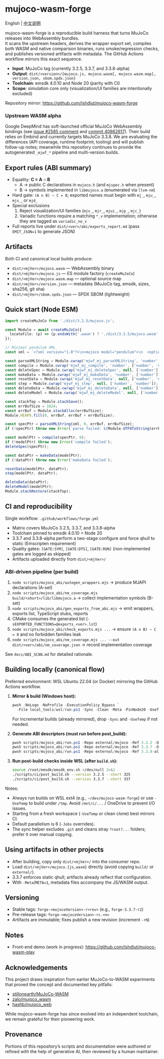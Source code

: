 # mujoco-wasm-forge

English | [中文说明](README.zh-CN.md)

mujoco-wasm-forge is a reproducible build harness that turns MuJoCo releases into WebAssembly bundles.  
It scans the upstream headers, derives the wrapper export set, compiles both WASM and native comparison binaries, runs smoke/regression checks, and publishes versioned artifacts with metadata. The GitHub Actions workflow mirrors this exact sequence.

- **Input**: MuJoCo tag (currently 3.2.5, 3.3.7, and 3.3.8-alpha)  
- **Output**: `dist/<version>/{mujoco.js, mujoco.wasm[, mujoco.wasm.map], version.json, sbom.spdx.json}`  
- **Toolchain**: emsdk 4.0.10 and Node 20 (parity with CI)  
- **Scope**: simulation core only (visualization/UI families are intentionally excluded)

Repository mirror: https://github.com/lshdlut/mujoco-wasm-forge

### Upstream WASM alpha

Google DeepMind has soft-launched official MuJoCo WebAssembly bindings (see [issue #2585 comment](https://github.com/google-deepmind/mujoco/issues/2585#issuecomment-3473495118) and [commit 40862617](https://github.com/google-deepmind/mujoco/commit/4086261714d7cfbc1745d4c6cb0aa2116df45312)). Their build relies on Embind and currently targets MuJoCo 3.3.8. We are evaluating the differences (API coverage, runtime footprint, tooling) and will publish follow-up notes; meanwhile this repository continues to provide the autogenerated `_mjwf_*` pipeline and multi-version builds.

## Export rules (ABI summary)

- Equality: **C = A ∩ B**  
  - A → public C declarations in `mujoco.h` (and `mjspec.h` when present)  
  - B → symbols implemented in `libmujoco.a` (enumerated via `llvm-nm`)
- Hard gate: `(A ∩ B) − C = 0`; exported names must begin with `mj_`, `mju_`, `mjs_`, or `mjd_`
- Special exclusions  
  1. Reject visualization/UI families (`mjv_`, `mjr_`, `mjui_`, `mjp_`, `mjc_`)  
  2. Variadic functions require a matching `*_v` implementation; otherwise they are tagged as `variadic_no_v`
- Full reports live under `dist/<ver>/abi/exports_report.md` (pass `EMIT_JSON=1` to generate JSON)

## Artifacts

Both CI and canonical local builds produce:

- `dist/<mjVer>/mujoco.wasm` — WebAssembly binary
- `dist/<mjVer>/mujoco.js` — ES module factory (`createMuJoCo`)
- `dist/<mjVer>/mujoco.wasm.map` — optional source map
- `dist/<mjVer>/version.json` — metadata (MuJoCo tag, emsdk, sizes, sha256, git sha)
- `dist/<mjVer>/sbom.spdx.json` — SPDX SBOM (lightweight)

## Quick start (Node ESM)

```ts
import createMuJoCo from './dist/3.2.5/mujoco.js';

const Module = await createMuJoCo({
  locateFile: (p) => (p.endsWith('.wasm') ? './dist/3.2.5/mujoco.wasm' : p),
});

// Minimal pendulum XML
const xml = `<?xml version="1.0"?>\n<mujoco model="pendulum">\n  <option timestep="0.002" gravity="0 0 -9.81"/>\n  <worldbody>\n    <body name="link" pos="0 0 0.1">\n      <joint name="hinge" type="hinge" axis="0 1 0" damping="0.01"/>\n      <geom type="capsule" fromto="0 0 0 0 0 0.2" size="0.02" density="1000"/>\n    </body>\n  </worldbody>\n</mujoco>`;

const parseXMLString = Module.cwrap('mjwf_mj_parseXMLString', 'number', ['string', 'number', 'number', 'number']);
const compile = Module.cwrap('mjwf_mj_compile', 'number', ['number', 'number']);
const deleteSpec = Module.cwrap('mjwf_mj_deleteSpec', null, ['number']);
const makeData = Module.cwrap('mjwf_mj_makeData', 'number', ['number']);
const resetData = Module.cwrap('mjwf_mj_resetData', null, ['number', 'number']);
const step = Module.cwrap('mjwf_mj_step', null, ['number', 'number']);
const deleteData = Module.cwrap('mjwf_mj_deleteData', null, ['number']);
const deleteModel = Module.cwrap('mjwf_mj_deleteModel', null, ['number']);

const stackTop = Module.stackSave();
const errBufSize = 1024;
const errBuf = Module.stackAlloc(errBufSize);
Module.HEAP8.fill(0, errBuf, errBuf + errBufSize);

const specPtr = parseXMLString(xml, 0, errBuf, errBufSize);
if (!specPtr) throw new Error(`parse failed: ${Module.UTF8ToString(errBuf)}`);

const modelPtr = compile(specPtr, 0);
if (!modelPtr) throw new Error('compile failed');
deleteSpec(specPtr);

const dataPtr = makeData(modelPtr);
if (!dataPtr) throw new Error('makeData failed');

resetData(modelPtr, dataPtr);
step(modelPtr, dataPtr);

deleteData(dataPtr);
deleteModel(modelPtr);
Module.stackRestore(stackTop);
```

## CI and reproducibility

Single workflow: `.github/workflows/forge.yml`

- Matrix covers MuJoCo 3.2.5, 3.3.7, and 3.3.8-alpha
- Toolchain pinned to emsdk 4.0.10 + Node 20
- 3.3.7 and 3.3.8-alpha perform a two-stage configure and force qhull to static (Emscripten requirement)
- Quality gates: `[GATE:SYM]`, `[GATE:DTS]`, `[GATE:RUN]` (non-implemented gates are logged as skipped)
- Artifacts uploaded directly from `dist/<mjVer>/`

### ABI-driven pipeline (per build)

1. `node scripts/mujoco_abi/autogen_wrappers.mjs` → produce MJAPI declarations (A-set)  
2. `node scripts/mujoco_abi/nm_coverage.mjs build/<short>/lib/libmujoco.a` → collect implementation symbols (B-set)  
3. `node scripts/mujoco_abi/gen_exports_from_abi.mjs` → emit wrappers, exports list, TypeScript stubs, reports  
4. CMake consumes the generated list (`-sEXPORTED_FUNCTIONS=@exports_<ver>.lst`)  
5. `node scripts/mujoco_abi/check_exports.mjs ...` → ensure `(A ∩ B) − C = 0` and no forbidden families leak  
6. `node scripts/mujoco_abi/nm_coverage.mjs ... --out dist/<ver>/abi/nm_coverage.json` → record implementation coverage

See `docs/ABI_SCAN.md` for detailed rationale.

## Building locally (canonical flow)

Preferred environment: WSL Ubuntu 22.04 (or Docker) mirroring the GitHub Actions workflow.

1. **Mirror & build (Windows host):**
   ```powershell
   pwsh -NoLogo -NoProfile -ExecutionPolicy Bypass `
     -File local_tools/wsl/run.ps1 -Sync -Clean -Meta -PinNode20 -UseTemp -Jobs 6
   ```
   For incremental builds (already mirrored), drop `-Sync` and `-UseTemp` if not needed.

2. **Generate ABI descriptors (must run before post_build):**
   ```powershell
   pwsh scripts/mujoco_abi/run.ps1 -Repo external/mujoco -Ref 3.2.5 -OutDir dist/3.2.5/abi
   pwsh scripts/mujoco_abi/run.ps1 -Repo external/mujoco -Ref 3.3.7 -OutDir dist/3.3.7/abi
   pwsh scripts/mujoco_abi/run.ps1 -Repo external/mujoco -Ref 3.3.8-alpha -OutDir dist/3.3.8-alpha/abi
   ```

3. **Run post-build checks inside WSL (after `build.sh`):**
   ```bash
   source /root/emsdk/emsdk_env.sh >/dev/null 2>&1
   ./scripts/ci/post_build.sh --version 3.2.5 --short 325
   ./scripts/ci/post_build.sh --version 3.3.7 --short 337
   ```

Notes:

- Always run builds on WSL ext4 (e.g., `~/dev/mujoco-wasm-forge`) or use `-UseTemp` to build under `/tmp`. Avoid `/mnt/c/...` / OneDrive to prevent I/O issues.
- Starting from a fresh workspace (`-UseTemp` or clean clone) best mirrors CI.
- Default parallelism is 6 (`-Jobs` overrides).
- The sync helper excludes `.git` and cleans stray `?root?...` folders; prefer it over manual copying.

## Using artifacts in other projects

- After building, copy only `dist/<mjVer>/` into the consumer repo.  
- Load `dist/<mjVer>/mujoco.{js,wasm}` directly (avoid copying `build/` or `external/`).  
- 3.3.7 enforces static qhull; artifacts already reflect that configuration.  
- With `-Meta`/`META=1`, metadata files accompany the JS/WASM output.

## Versioning

- Stable tags: `forge-<mujocoVersion>-r<rev>` (e.g., `forge-3.3.7-r2`)  
- Pre-release tags: `forge-<mujocoVersion>-rc.<n>`  
- Artifacts are immutable; fixes publish a new revision (increment `-rN`)

## Notes

- Front-end demo (work in progress): https://github.com/lshdlut/mujoco-wasm-play

## Acknowledgements

This project draws inspiration from earlier MuJoCo-to-WASM experiments that proved the concept and documented key pitfalls:

- [stillonearth/MuJoCo-WASM](https://github.com/stillonearth/MuJoCo-WASM)
- [zalo/mujoco_wasm](https://github.com/zalo/mujoco_wasm)
- [hashb/mujoco_web](https://github.com/hashb/mujoco_web)

While mujoco-wasm-forge has since evolved into an independent toolchain, we remain grateful for their pioneering work.

## Provenance

Portions of this repository’s scripts and documentation were authored or refined with the help of generative AI, then reviewed by a human maintainer.
